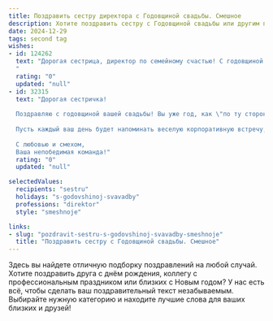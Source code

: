 ```yaml
---
title: Поздравить сестру директора с Годовщиной свадьбы. Смешное
description: Хотите поздравить сестру с Годовщиной свадьбы или другим праздником? Наш ИИ создаст незабываемое поздравление, а вы обязательно выделитесь среди других.  
date: 2024-12-29
tags: second tag
wishes:
- id: 124262
  text: "Дорогая сестрица, директор по семейному счастью! С годовщиной свадьбы!  Желаю вам с мужем, чтобы ваш бюджет был таким же стабильным, как ваша должность, а семейный корабль плыл по морю любви без штормов (ну, разве что легкий бриз романтики!). Пусть каждый год вашей совместной жизни будет всё ярче и смешнее предыдущего!  Живите долго и счастливо, а главное —  без скуки и насущных проблем (кроме, разве что, выбора, какой дорогой ресторан выбрать на следующую годовщину!).
  "
  rating: "0"
  updated: "null"
- id: 32315
  text: "Дорогая сестричка!
  
  Поздравляю с годовщиной вашей свадьбы! Вы уже год, как \"по ту сторону баррикад\" - в армии любви и семейного счастья. Желаю вам, чтобы командование всегда было в ваших руках, а страсти в отношениях - как в лучших романах: с наградами за смелость и без суеты в боевых действиях!
  
  Пусть каждый ваш день будет напоминать веселую корпоративную встречу, где главный тост — это \"за взаимопонимание\", а шутки про \"кто стирает носки\" будут только на ура! И помните: чем больше у вас общего, тем меньше поводов для ссор.
  
  С любовью и смехом,
  Ваша непобедимая команда!"
  rating: "0"
  updated: "null"

selectedValues:
  recipients: "sestru"
  holidays: "s-godovshinoj-svavadby"
  professions: "direktor"
  style: "smeshnoje"

links:
- slug: "pozdravit-sestru-s-godovshinoj-svavadby-smeshnoje"
  title: "Поздравить сестру с Годовщиной свадьбы. Смешное"
---
```


Здесь вы найдете отличную подборку поздравлений на любой случай.
Хотите поздравить друга с днём рождения, коллегу с профессиональным праздником или близких с Новым годом? У нас есть всё, чтобы сделать ваш поздравительный текст незабываемым. Выбирайте нужную категорию и находите лучшие слова для ваших близких и друзей!
